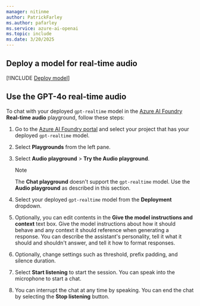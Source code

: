 ```yaml
---
manager: nitinme
author: PatrickFarley
ms.author: pafarley
ms.service: azure-ai-openai
ms.topic: include
ms.date: 3/20/2025
---
```


## Deploy a model for real-time audio

[!INCLUDE [Deploy model](realtime-deploy-model.md)]

## Use the GPT-4o real-time audio

To chat with your deployed `gpt-realtime` model in the [Azure AI Foundry](https://ai.azure.com/?cid=learnDocs) **Real-time audio** playground, follow these steps:

1. Go to the [Azure AI Foundry portal](https://ai.azure.com/?cid=learnDocs) and select your project that has your deployed `gpt-realtime` model.
1. Select **Playgrounds** from the left pane.
1. Select **Audio playground** > **Try the Audio playground**. 

    > [!NOTE]
    > The **Chat playground** doesn't support the `gpt-realtime` model. Use the **Audio playground** as described in this section.

1. Select your deployed `gpt-realtime` model from the **Deployment** dropdown.

    <!--:::image type="content" source="../media/how-to/real-time/real-time-playground.png" alt-text="Screenshot of the audio playground with the deployed model selected." lightbox="../media/how-to/real-time/real-time-playground.png":::-->

1. Optionally, you can edit contents in the **Give the model instructions and context** text box. Give the model instructions about how it should behave and any context it should reference when generating a response. You can describe the assistant's personality, tell it what it should and shouldn't answer, and tell it how to format responses.
1. Optionally, change settings such as threshold, prefix padding, and silence duration.
1. Select **Start listening** to start the session. You can speak into the microphone to start a chat.
1. You can interrupt the chat at any time by speaking. You can end the chat by selecting the **Stop listening** button.
